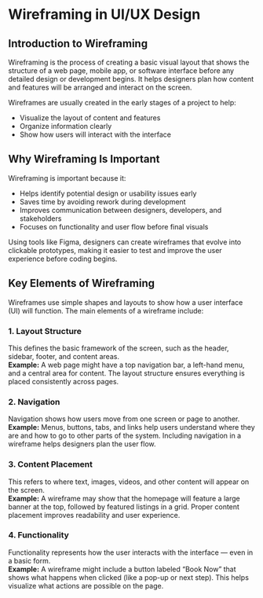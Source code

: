 # Wireframing in UI/UX Design

## Introduction to Wireframing

Wireframing is the process of creating a basic visual layout that shows the structure of a web page, mobile app, or software interface before any detailed design or development begins. It helps designers plan how content and features will be arranged and interact on the screen.

Wireframes are usually created in the early stages of a project to help:
- Visualize the layout of content and features
- Organize information clearly
- Show how users will interact with the interface

## Why Wireframing Is Important

Wireframing is important because it:
- Helps identify potential design or usability issues early
- Saves time by avoiding rework during development
- Improves communication between designers, developers, and stakeholders
- Focuses on functionality and user flow before final visuals

Using tools like Figma, designers can create wireframes that evolve into clickable prototypes, making it easier to test and improve the user experience before coding begins.

## Key Elements of Wireframing

Wireframes use simple shapes and layouts to show how a user interface (UI) will function. The main elements of a wireframe include:

### 1. Layout Structure
This defines the basic framework of the screen, such as the header, sidebar, footer, and content areas.  
**Example:** A web page might have a top navigation bar, a left-hand menu, and a central area for content. The layout structure ensures everything is placed consistently across pages.

### 2. Navigation
Navigation shows how users move from one screen or page to another.  
**Example:** Menus, buttons, tabs, and links help users understand where they are and how to go to other parts of the system. Including navigation in a wireframe helps designers plan the user flow.

### 3. Content Placement
This refers to where text, images, videos, and other content will appear on the screen.  
**Example:** A wireframe may show that the homepage will feature a large banner at the top, followed by featured listings in a grid. Proper content placement improves readability and user experience.

### 4. Functionality
Functionality represents how the user interacts with the interface — even in a basic form.  
**Example:** A wireframe might include a button labeled “Book Now” that shows what happens when clicked (like a pop-up or next step). This helps visualize what actions are possible on the page.
